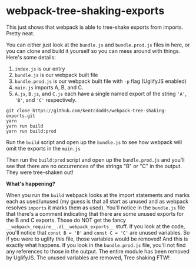 # webpack-tree-shaking-exports

This just shows that webpack is able to tree-shake exports from imports. Pretty neat.

You can either just look at the `bundle.js` and `bundle.prod.js` files in here, or you can
clone and build it yourself so you can mess around with things. Here's some details:

1. `index.js` is our entry
2. `bundle.js` is our webpack built file
3. `bundle.prod.js` is our webpack built file with `-p` flag (UglifyJS enabled)
4. `main.js` imports A, B, and C.
5. `A.js`, `B.js`, and `C.js` each have a single named export of the string `'A'`, `'B'`, and `'C'` respectively.

```
git clone https://github.com/kentcdodds/webpack-tree-shaking-exports.git
yarn
yarn run build
yarn run build:prod
```

Run the `build` script and open up the `bundle.js` to see how webpack will omit the exports in the `main.js`

Then run the `build:prod` script and open up the `bundle.prod.js` and you'll see that there are no occurrences of the strings "B" or "C" in the output. They were tree-shaken out!

**What's happening?**

When you run the `build` webpack looks at the import statements and marks each as used/unused (my guess is that all start as unused and as webpack resolves `imports` it marks them as used).
You'll notice in the `bundle.js` file that there's a comment indicating that there are some unused exports for the B and C exports. Those do NOT get the fancy `__webpack_require__.d(__webpack_exports__` stuff.
If you look at the code, you'll notice that `const B = 'B'` and `const C = 'C'` are unused variables. So if you were to uglify this file, those variables would be removed!
And this is exactly what happens. If you look in the `bundle.prod.js` file, you'll not find any references to those in the output. The entire module has been removed by UglifyJS. The unused variables are removed, Tree shaking FTW!

